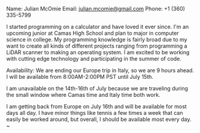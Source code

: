 Name: Julian McOmie
Email: julian.mcomie@gmail.com
Phone: +1 (360) 335-5799

I started programming on a calculator and have loved it ever since. I'm an upcoming junior at Camas High School and plan to major in computer science in college. My programming knowledge is fairly broad due to my want to create all kinds of different projects ranging from programming a LiDAR scanner to making an operating system. I am excited to be working with cutting edge technology and participating in the summer of code.

Availability:
We are ending our Europe trip in Italy, so we are 9 hours ahead. I will be available from 8:00AM-2:00PM PST until July 15th. 

I am unavailable on the 14th-16th of July because we are traveling during the small window where Camas time and Italy time both work.

I am getting back from Europe on July 16th and will be available for most days all day. I have minor things like tennis a few times a week that can easily be worked around, but overall, I should be available most every day.
~                                                                          
